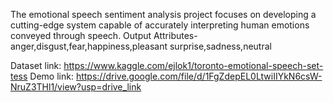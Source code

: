 The emotional speech sentiment analysis project focuses on developing a cutting-edge system capable of accurately interpreting human emotions conveyed through speech. 
Output Attributes-anger,disgust,fear,happiness,pleasant surprise,sadness,neutral

Dataset link: https://www.kaggle.com/ejlok1/toronto-emotional-speech-set-tess
Demo link: https://drive.google.com/file/d/1FgZdepEL0LtwiIIYkN6csW-NruZ3THl1/view?usp=drive_link
